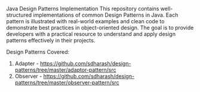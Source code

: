Java Design Patterns Implementation
This repository contains well-structured implementations of common Design Patterns in Java. Each pattern is illustrated with real-world examples and clean code to demonstrate best practices in object-oriented design. The goal is to provide developers with a practical resource to understand and apply design patterns effectively in their projects.

Design Patterns Covered:
1. Adapter - https://github.com/sdharash/design-patterns/tree/master/adaptor-pattern/src
2. Observer - https://github.com/sdharash/design-patterns/tree/master/observer-pattern/src
